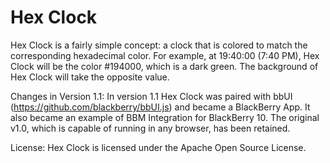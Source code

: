 Hex Clock
======

Hex Clock is a fairly simple concept: a clock that is colored to match the corresponding hexadecimal color.
For example, at 19:40:00 (7:40 PM), Hex Clock will be the color #194000, which is a dark green.
The background of Hex Clock will take the opposite value.

Changes in Version 1.1:
In version 1.1 Hex Clock was paired with bbUI (https://github.com/blackberry/bbUI.js) and became a BlackBerry App.
It also became an example of BBM Integration for BlackBerry 10.
The original v1.0, which is capable of running in any browser, has been retained.

License:
Hex Clock is licensed under the Apache Open Source License.